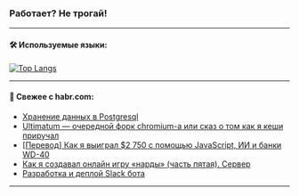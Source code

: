 ### Работает? Не трогай!

---
<!--
#### 🛠️ Technical stack:

![Java](https://img.shields.io/badge/Java-informational?logo=Oracle&style=flat&logoColor=white&color=FF4500)
![Kotlin](https://img.shields.io/badge/Kotlin-informational?logo=Kotlin&style=flat&logoColor=white&color=774D97)
![TS](https://img.shields.io/badge/TypeScript-informational?logo=typeScript&style=flat&logoColor=black&color=017acc)
![Python](https://img.shields.io/badge/Python-informational?logo=Python&style=flat&logoColor=black&color=ffdd54) <br>
![Spring](https://img.shields.io/badge/Spring-informational?logo=Spring&style=flat&logoColor=white&color=6DB33F) 
![SpringBoot](https://img.shields.io/badge/SpringBoot-informational?logo=SpringBoot&style=flat&logoColor=white&color=6DB33F)
![Nest](https://img.shields.io/badge/NestJS-informational?logo=NestJS&style=flat&logoColor=white&color=E0234E) 
![NodeJS](https://img.shields.io/badge/NodeJS-informational?logo=node.js&style=flat&logoColor=white&color=70A760)<br>
![PostgreSQL](https://img.shields.io/badge/PostgreSQL-informational?logo=PostgreSQL&style=flat&logoColor=white&color=DAA520)
![MongoDB](https://img.shields.io/badge/MongoDB-informational?logo=MongoDB&style=flat&logoColor=white&color=870000)
![Apache](https://img.shields.io/badge/Apache-informational?logo=apache&style=flat&logoColor=white&color=f74e28)

___ 
-->

#### 🛠️ Используемые языки:

[![Top Langs](https://github-readme-stats-u2qms2cxw-advtsettinggmailcoms-projects.vercel.app/api/top-langs/?username=zloylis&langs_count=10&hide_title=true&title_color=e6edf3&size_weight=0.5&count_weight=0.5&layout=compact&hide_progress=true&hide_border=true&theme=dracula)](https://github.com/zloylis)

<!---


####  :octocat:&nbsp;&nbsp; Статистика:

![GitHub stats](https://github-readme-stats-u2qms2cxw-advtsettinggmailcoms-projects.vercel.app/api?username=zloylis&show_icons=true&hide_border=true&theme=dracula&title_color=e6edf3&include_all_commits=true&count_private=true&hide_rank=false&hide_title=true&rank_icon=github)
-->
---

#### 💬 Свежее с habr.com:

<!-- BLOG-POST-LIST:START -->
- [Хранение данных в Postgresql](https://habr.com/ru/articles/841674/?utm_source=habrahabr&utm_medium=rss&utm_campaign=841674)
- [Ultimatum — очередной форк chromium-а или сказ о том как я кеши приручал](https://habr.com/ru/articles/841658/?utm_source=habrahabr&utm_medium=rss&utm_campaign=841658)
- [[Перевод] Как я выиграл $2 750 с помощью JavaScript, ИИ и банки WD-40](https://habr.com/ru/companies/ruvds/articles/841254/?utm_source=habrahabr&utm_medium=rss&utm_campaign=841254)
- [Как я создавал онлайн игру «нарды» &lpar;часть пятая&rpar;. Сервер](https://habr.com/ru/articles/841546/?utm_source=habrahabr&utm_medium=rss&utm_campaign=841546)
- [Разработка и деплой Slack бота](https://habr.com/ru/companies/amvera/articles/841652/?utm_source=habrahabr&utm_medium=rss&utm_campaign=841652)
<!-- BLOG-POST-LIST:END -->

---
